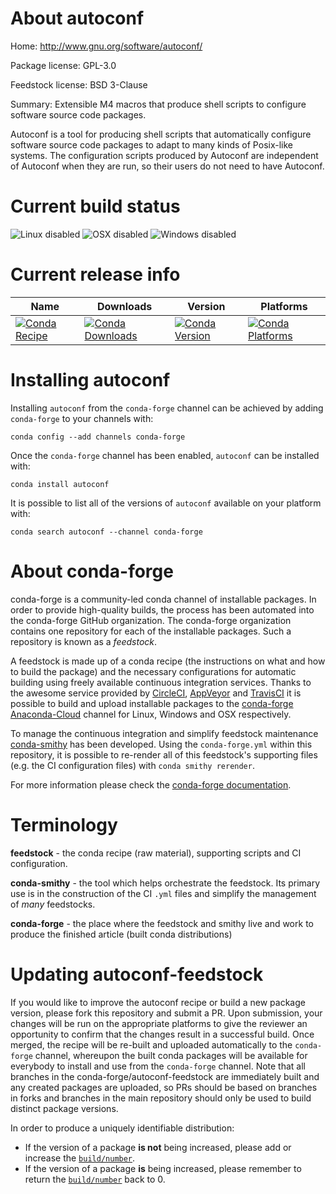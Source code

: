 About autoconf
==============

Home: http://www.gnu.org/software/autoconf/

Package license: GPL-3.0

Feedstock license: BSD 3-Clause

Summary: Extensible M4 macros that produce shell scripts to configure software source code packages.

Autoconf is a tool for producing shell scripts that automatically configure
software source code packages to adapt to many kinds of Posix-like systems.
The configuration scripts produced by Autoconf are independent of Autoconf
when they are run, so their users do not need to have Autoconf.


Current build status
====================

![Linux disabled](https://img.shields.io/badge/linux-disabled-lightgrey.svg)
![OSX disabled](https://img.shields.io/badge/OSX-disabled-lightgrey.svg)
![Windows disabled](https://img.shields.io/badge/Windows-disabled-lightgrey.svg)

Current release info
====================

| Name | Downloads | Version | Platforms |
| --- | --- | --- | --- |
| [![Conda Recipe](https://img.shields.io/badge/recipe-autoconf-green.svg)](https://anaconda.org/conda-forge/autoconf) | [![Conda Downloads](https://img.shields.io/conda/dn/conda-forge/autoconf.svg)](https://anaconda.org/conda-forge/autoconf) | [![Conda Version](https://img.shields.io/conda/vn/conda-forge/autoconf.svg)](https://anaconda.org/conda-forge/autoconf) | [![Conda Platforms](https://img.shields.io/conda/pn/conda-forge/autoconf.svg)](https://anaconda.org/conda-forge/autoconf) |

Installing autoconf
===================

Installing `autoconf` from the `conda-forge` channel can be achieved by adding `conda-forge` to your channels with:

```
conda config --add channels conda-forge
```

Once the `conda-forge` channel has been enabled, `autoconf` can be installed with:

```
conda install autoconf
```

It is possible to list all of the versions of `autoconf` available on your platform with:

```
conda search autoconf --channel conda-forge
```


About conda-forge
=================

conda-forge is a community-led conda channel of installable packages.
In order to provide high-quality builds, the process has been automated into the
conda-forge GitHub organization. The conda-forge organization contains one repository
for each of the installable packages. Such a repository is known as a *feedstock*.

A feedstock is made up of a conda recipe (the instructions on what and how to build
the package) and the necessary configurations for automatic building using freely
available continuous integration services. Thanks to the awesome service provided by
[CircleCI](https://circleci.com/), [AppVeyor](http://www.appveyor.com/)
and [TravisCI](https://travis-ci.org/) it is possible to build and upload installable
packages to the [conda-forge](https://anaconda.org/conda-forge)
[Anaconda-Cloud](http://docs.anaconda.org/) channel for Linux, Windows and OSX respectively.

To manage the continuous integration and simplify feedstock maintenance
[conda-smithy](http://github.com/conda-forge/conda-smithy) has been developed.
Using the ``conda-forge.yml`` within this repository, it is possible to re-render all of
this feedstock's supporting files (e.g. the CI configuration files) with ``conda smithy rerender``.

For more information please check the [conda-forge documentation](https://conda-forge.org/docs/).

Terminology
===========

**feedstock** - the conda recipe (raw material), supporting scripts and CI configuration.

**conda-smithy** - the tool which helps orchestrate the feedstock.
                   Its primary use is in the construction of the CI ``.yml`` files
                   and simplify the management of *many* feedstocks.

**conda-forge** - the place where the feedstock and smithy live and work to
                  produce the finished article (built conda distributions)


Updating autoconf-feedstock
===========================

If you would like to improve the autoconf recipe or build a new
package version, please fork this repository and submit a PR. Upon submission,
your changes will be run on the appropriate platforms to give the reviewer an
opportunity to confirm that the changes result in a successful build. Once
merged, the recipe will be re-built and uploaded automatically to the
`conda-forge` channel, whereupon the built conda packages will be available for
everybody to install and use from the `conda-forge` channel.
Note that all branches in the conda-forge/autoconf-feedstock are
immediately built and any created packages are uploaded, so PRs should be based
on branches in forks and branches in the main repository should only be used to
build distinct package versions.

In order to produce a uniquely identifiable distribution:
 * If the version of a package **is not** being increased, please add or increase
   the [``build/number``](http://conda.pydata.org/docs/building/meta-yaml.html#build-number-and-string).
 * If the version of a package **is** being increased, please remember to return
   the [``build/number``](http://conda.pydata.org/docs/building/meta-yaml.html#build-number-and-string)
   back to 0.